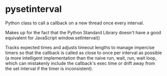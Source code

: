 # pysetinterval
Python class to call a callback on a new thread once every interval.

Makes up for the fact that the Python Standard Library doesn't have a good equivalent for JavaScript window.setInterval()

Tracks expected times and adjusts timeout lengths to manage impercise timers so that the callback is called as close
to once per interval as possible (a more intelligent implementation than the naive run, wait, run, wait loop, which can mistakenly include the callback's exec time or drift away from the set interval if the timer is inconsistent).
